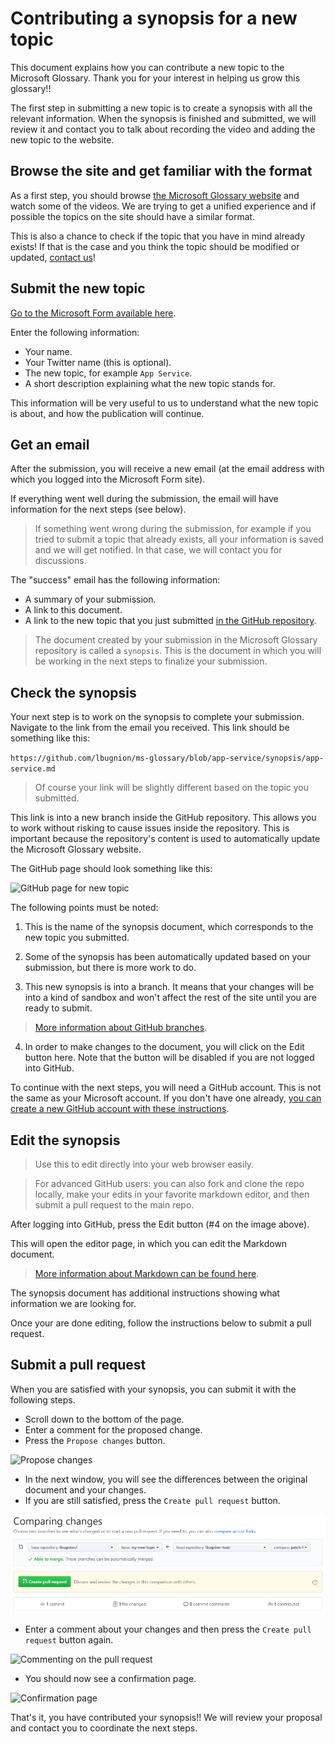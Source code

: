 # Contributing a synopsis for a new topic

This document explains how you can contribute a new topic to the Microsoft Glossary. Thank you for your interest in helping us grow this glossary!!

The first step in submitting a new topic is to create a synopsis with all the relevant information. When the synopsis is finished and submitted, we will review it and contact you to talk about recording the video and adding the new topic to the website.

## Browse the site and get familiar with the format

As a first step, you should browse [the Microsoft Glossary website](http://aka.ms/define) and watch some of the videos. We are trying to get a unified experience and if possible the topics on the site should have a similar format.

This is also a chance to check if the topic that you have in mind already exists! If that is the case and you think the topic should be modified or updated, [contact us](mailto:lbugnion@microsoft.com)!

## Submit the new topic

[Go to the Microsoft Form available here](http://aka.ms/define/new).

Enter the following information:

- Your name.
- Your Twitter name (this is optional).
- The new topic, for example `App Service`.
- A short description explaining what the new topic stands for.

This information will be very useful to us to understand what the new topic is about, and how the publication will continue.

## Get an email

After the submission, you will receive a new email (at the email address with which you logged into the Microsoft Form site).

If everything went well during the submission, the email will have information for the next steps (see below).

> If something went wrong during the submission, for example if you tried to submit a topic that already exists, all your information is saved and we will get notified. In that case, we will contact you for discussions.

The "success" email has the following information:

- A summary of your submission.
- A link to this document.
- A link to the new topic that you just submitted [in the GitHub repository](https://github.com/lbugnion/ms-glossary).

> The document created by your submission in the Microsoft Glossary repository is called a `synopsis`. This is the document in which you will be working in the next steps to finalize your submission.

## Check the synopsis

Your next step is to work on the synopsis to complete your submission. Navigate to the link from the email you received. This link should be something like this:

`https://github.com/lbugnion/ms-glossary/blob/app-service/synopsis/app-service.md`

> Of course your link will be slightly different based on the topic you submitted.

This link is into a new branch inside the GitHub repository. This allows you to work without risking to cause issues inside the repository. This is important because the repository's content is used to automatically update the Microsoft Glossary website.

The GitHub page should look something like this:

![GitHub page for new topic](./images/2020-06-07_13-39-56.png)

The following points must be noted:

1. This is the name of the synopsis document, which corresponds to the new topic you submitted.

2. Some of the synopsis has been automatically updated based on your submission, but there is more work to do.

3. This new synopsis is into a branch. It means that your changes will be into a kind of sandbox and won't affect the rest of the site until you are ready to submit.

> [More information about GitHub branches](https://help.github.com/en/github/collaborating-with-issues-and-pull-requests/about-branches).

4. In order to make changes to the document, you will click on the Edit button here. Note that the button will be disabled if you are not logged into GitHub.

To continue with the next steps, you will need a GitHub account. This is not the same as your Microsoft account. If you don't have one already, [you can create a new GitHub account with these instructions](https://help.github.com/en/github/getting-started-with-github/signing-up-for-github).

## Edit the synopsis

> Use this to edit directly into your web browser easily.

> For advanced GitHub users: you can also fork and clone the repo locally, make your edits in your favorite markdown editor, and then submit a pull request to the main repo.

After logging into GitHub, press the Edit button (#4 on the image above).

This will open the editor page, in which you can edit the Markdown document.

> [More information about Markdown can be found here](https://www.markdownguide.org/).

The synopsis document has additional instructions showing what information we are looking for.

Once your are done editing, follow the instructions below to submit a pull request.

## Submit a pull request

When you are satisfied with your synopsis, you can submit it with the following steps.

- Scroll down to the bottom of the page.
- Enter a comment for the proposed change.
- Press the `Propose changes` button.

![Propose changes](./images/2020-06-07_17-48-20.png)

- In the next window, you will see the differences between the original document and your changes.
- If you are still satisfied, press the `Create pull request` button.

![Create pull request](./images/2020-06-07_17-52-42.png)

- Enter a comment about your changes and then press the `Create pull request` button again.

![Commenting on the pull request](./images/2020-06-07_17-54-51.png)

- You should now see a confirmation page.

![Confirmation page](./images/2020-06-07_17-56-29.png)

That's it, you have contributed your synopsis!! We will review your proposal and contact you to coordinate the next steps.
